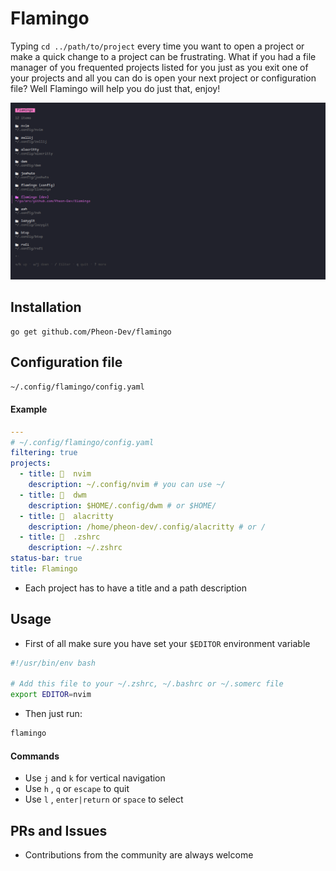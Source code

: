 # Flamingo
Typing `cd ../path/to/project` every time you want to open a project or
make a quick change to a project can be frustrating.
What if you had a file manager of you frequented projects listed for you
just as you exit one of your projects and all you can do is open your next 
project or configuration file?
Well Flamingo will help you do just that, enjoy!

![Flamingo](/flamingo.png)

## Installation
```
go get github.com/Pheon-Dev/flamingo
```

## Configuration file

```bash
~/.config/flamingo/config.yaml
```
#### Example

```yaml
---
# ~/.config/flamingo/config.yaml
filtering: true
projects:
  - title:   nvim
    description: ~/.config/nvim # you can use ~/
  - title:   dwm
    description: $HOME/.config/dwm # or $HOME/
  - title:   alacritty
    description: /home/pheon-dev/.config/alacritty # or /
  - title:   .zshrc
    description: ~/.zshrc
status-bar: true
title: Flamingo
```
- Each project has to have a title and a path description

## Usage
- First of all make sure you have set your `$EDITOR` environment variable
```bash
#!/usr/bin/env bash

# Add this file to your ~/.zshrc, ~/.bashrc or ~/.somerc file
export EDITOR=nvim

```

- Then just run:
```bash
flamingo
```

#### Commands
- Use `j` and `k` for vertical navigation
- Use `h` , `q` or `escape` to quit
- Use `l` , `enter|return` or `space` to select

## PRs and Issues
- Contributions from the community are always welcome
